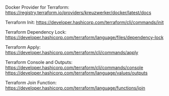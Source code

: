 Docker Provider for Terraform:  https://registry.terraform.io/providers/kreuzwerker/docker/latest/docs

Terraform Init:  https://developer.hashicorp.com/terraform/cli/commands/init

Terraform Dependency Lock:  https://developer.hashicorp.com/terraform/language/files/dependency-lock

Terraform Apply:  https://developer.hashicorp.com/terraform/cli/commands/apply

Terraform Console and Outputs:  https://developer.hashicorp.com/terraform/cli/commands/console
https://developer.hashicorp.com/terraform/language/values/outputs

Terraform Join Function:  https://developer.hashicorp.com/terraform/language/functions/join



